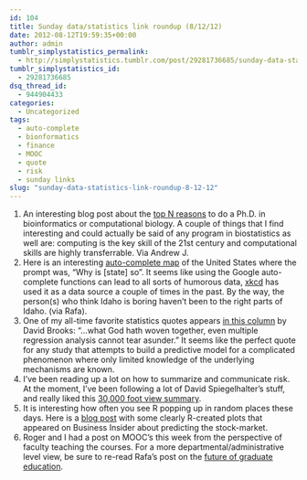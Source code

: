 ```yaml
---
id: 104
title: Sunday data/statistics link roundup (8/12/12)
date: 2012-08-12T19:59:35+00:00
author: admin
tumblr_simplystatistics_permalink:
  - http://simplystatistics.tumblr.com/post/29281736685/sunday-data-statistics-link-roundup-8-12-12
tumblr_simplystatistics_id:
  - 29281736685
dsq_thread_id:
  - 944904433
categories:
  - Uncategorized
tags:
  - auto-complete
  - bionformatics
  - finance
  - MOOC
  - quote
  - risk
  - sunday links
slug: "sunday-data-statistics-link-roundup-8-12-12"
---
```

  1. An interesting blog post about the <a href="http://caseybergman.wordpress.com/2012/07/31/top-n-reasons-to-do-a-ph-d-or-post-doc-in-bioinformaticscomputational-biology/" target="_blank">top N reasons</a> to do a Ph.D. in bioinformatics or computational biology. A couple of things that I find interesting and could actually be said of any program in biostatistics as well are: computing is the key skill of the 21st century and computational skills are highly transferrable. Via Andrew J. 
  2. Here is an interesting <a href="http://blog.noupsi.de/post/28896819324/why-are-americans-so" target="_blank">auto-complete map</a> of the United States where the prompt was, &#8220;Why is [state] so&#8221;. It seems like using the Google auto-complete functions can lead to all sorts of humorous data, <a href="http://xkcd.com/715/" target="_blank">xkcd</a> has used it as a data source a couple of times in the past. By the way, the person(s) who think Idaho is boring haven&#8217;t been to the right parts of Idaho. (via Rafa). 
  3. One of my all-time favorite statistics quotes appears <a href="http://mobile.nytimes.com/2012/08/03/opinion/brooks-the-credit-illusion.xml" target="_blank">in this column</a> by David Brooks: &#8220;&#8230;<span>what God hath woven together, even multiple regression analysis cannot tear asunder.&#8221; It seems like the perfect quote for any study that attempts to build a predictive model for a complicated phenomenon where only limited knowledge of the underlying mechanisms are known. </span>
  4. <span>I&#8217;ve been reading up a lot on how to summarize and communicate risk. At the moment, I&#8217;ve been following a lot of David Spiegelhalter&#8217;s stuff, and really liked this <a href="http://plus.maths.org/content/understanding-uncertainty-2845-ways-spinning-risk-0" target="_blank">30,000 foot view summary</a>.</span>
  5. <span>It is interesting how often you see R popping up in random places these days. Here is a <a href="http://www.businessinsider.com/what-actually-predicts-the-stock-market-2012-8" target="_blank">blog post</a> with some clearly R-created plots that appeared on Business Insider about predicting the stock-market. </span>
  6. <span>Roger and I had a post on MOOC&#8217;s this week from the perspective of faculty teaching the courses. For a more departmental/administrative level view, be sure to re-read Rafa&#8217;s post on the <a href="http://simplystatistics.org/post/10764298034/the-future-of-graduate-education" target="_blank">future of graduate education</a>. </span>
